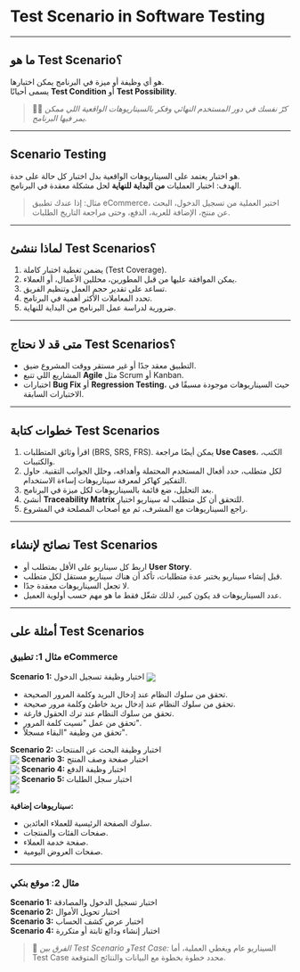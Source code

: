 # Test Scenario in Software Testing



---

## ما هو Test Scenario؟

 هو أي وظيفة أو ميزة في البرنامج يمكن اختبارها.  
يسمى أحيانًا **Test Condition** أو **Test Possibility**.  

> 🕵️‍♂️ *كرّ نفسك في دور المستخدم النهائي وفكر بالسيناريوهات الواقعية اللي ممكن يمر فيها البرنامج.*

---

## Scenario Testing

 هو اختبار يعتمد على السيناريوهات الواقعية بدل اختبار كل حالة على حدة.  
الهدف: اختبار العمليات **من البداية للنهاية** لحل مشكلة معقدة في البرنامج.

> مثال: إذا عندك تطبيق eCommerce، اختبر العملية من تسجيل الدخول، البحث عن منتج، الإضافة للعربة، الدفع، وحتى مراجعة التاريخ الطلبات.

---

## لماذا ننشئ Test Scenarios؟

1. يضمن تغطية اختبار كاملة (Test Coverage).  
2. يمكن الموافقة عليها من قبل المطورين، محللين الأعمال، أو العملاء.  
3. تساعد على تقدير حجم العمل وتنظيم الفريق.  
4. تحدد المعاملات الأكثر أهمية في البرنامج.  
5. ضرورية لدراسة عمل البرنامج من البداية للنهاية.

---

## متى قد لا نحتاج Test Scenarios؟

- التطبيق معقد جدًا أو غير مستقر ووقت المشروع ضيق.  
- المشاريع اللي تتبع **Agile** مثل Scrum أو Kanban.  
- اختبارات **Bug Fix** أو **Regression Testing**، حيث السيناريوهات موجودة مسبقًا في الاختبارات السابقة.

---

## خطوات كتابة Test Scenarios

1. اقرأ وثائق المتطلبات (BRS, SRS, FRS). يمكن أيضًا مراجعة **Use Cases**، الكتب، والكتيبات.  
2. لكل متطلب، حدد أفعال المستخدم المحتملة وأهدافه، وحلل الجوانب التقنية. حاول التفكير كهاكر لمعرفة سيناريوهات إساءة الاستخدام.  
3. بعد التحليل، ضع قائمة بالسيناريوهات لكل ميزة في البرنامج.  
4. أنشئ **Traceability Matrix** للتحقق أن كل متطلب له سيناريو اختبار.  
5. راجع السيناريوهات مع المشرف، ثم مع أصحاب المصلحة في المشروع.

---

## نصائح لإنشاء Test Scenarios

- اربط كل سيناريو على الأقل بمتطلب أو **User Story**.  
- قبل إنشاء سيناريو يختبر عدة متطلبات، تأكد أن هناك سيناريو مستقل لكل متطلب.  
- لا تجعل السيناريوهات معقدة جدًا.  
- عدد السيناريوهات قد يكون كبير، لذلك شغّل فقط ما هو مهم حسب أولوية العميل.

---

## أمثلة على Test Scenarios

### مثال 1: تطبيق eCommerce
**Scenario 1:** اختبار وظيفة تسجيل الدخول
<img src="https://www.guru99.com/images/1/test_scenario_01.png" align="center">


- تحقق من سلوك النظام عند إدخال البريد وكلمة المرور الصحيحة.  
- تحقق من سلوك النظام عند إدخال بريد خاطئ وكلمة مرور صحيحة.  
- تحقق من سلوك النظام عند ترك الحقول فارغة.  
- تحقق من عمل "نسيت كلمة المرور".  
- تحقق من وظيفة "البقاء مسجلاً".

**Scenario 2:** اختبار وظيفة البحث عن المنتجات  
<img src="https://www.guru99.com/images/1/test_scenario_02.png" align="center">
**Scenario 3:** اختبار صفحة وصف المنتج  
<img src="https://www.guru99.com/images/1/test_scenario_03.png" align="center">
**Scenario 4:** اختبار وظيفة الدفع  
<img src="https://www.guru99.com/images/1/test_scenario_04.png" align="center">
**Scenario 5:** اختبار سجل الطلبات  
<img src="https://www.guru99.com/images/1/test_scenario_05.png" align="center">

**سيناريوهات إضافية:**  
- سلوك الصفحة الرئيسية للعملاء العائدين.  
- صفحات الفئات والمنتجات.  
- صفحة خدمة العملاء.  
- صفحات العروض اليومية.

---

### مثال 2: موقع بنكي

**Scenario 1:** اختبار تسجيل الدخول والمصادقة  
**Scenario 2:** اختبار تحويل الأموال  
**Scenario 3:** اختبار عرض كشف الحساب  
**Scenario 4:** اختبار إنشاء ودائع ثابتة أو متكررة  

> 📝 *الفرق بين Test Scenario وTest Case:* السيناريو عام ويغطي العملية، أما Test Case محدد خطوة بخطوة مع البيانات والنتائج المتوقعة.

